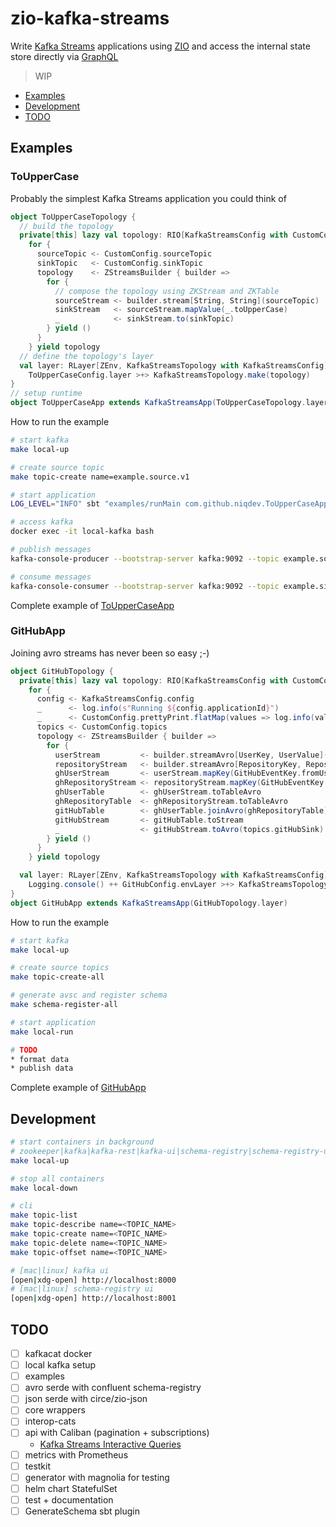 # zio-kafka-streams

Write [Kafka Streams](https://docs.confluent.io/current/streams/developer-guide/index.html) applications using [ZIO](https://zio.dev) and access the internal state store directly via [GraphQL](https://ghostdogpr.github.io/caliban)

> WIP

* [Examples](#examples)
* [Development](#development)
* [TODO](#todo)

## Examples

### ToUpperCase

Probably the simplest Kafka Streams application you could think of
```scala
object ToUpperCaseTopology {
  // build the topology
  private[this] lazy val topology: RIO[KafkaStreamsConfig with CustomConfig, Topology] =
    for {
      sourceTopic <- CustomConfig.sourceTopic
      sinkTopic   <- CustomConfig.sinkTopic
      topology    <- ZStreamsBuilder { builder =>
        for {
          // compose the topology using ZKStream and ZKTable
          sourceStream <- builder.stream[String, String](sourceTopic)
          sinkStream   <- sourceStream.mapValue(_.toUpperCase)
          _            <- sinkStream.to(sinkTopic)
        } yield ()
      }
    } yield topology
  // define the topology's layer
  val layer: RLayer[ZEnv, KafkaStreamsTopology with KafkaStreamsConfig] =
    ToUpperCaseConfig.layer >+> KafkaStreamsTopology.make(topology)
}
// setup runtime
object ToUpperCaseApp extends KafkaStreamsApp(ToUpperCaseTopology.layer)
```

How to run the example
```bash
# start kafka
make local-up

# create source topic
make topic-create name=example.source.v1

# start application
LOG_LEVEL="INFO" sbt "examples/runMain com.github.niqdev.ToUpperCaseApp"

# access kafka
docker exec -it local-kafka bash

# publish messages
kafka-console-producer --bootstrap-server kafka:9092 --topic example.source.v1

# consume messages
kafka-console-consumer --bootstrap-server kafka:9092 --topic example.sink.v1
```

Complete example of [ToUpperCaseApp](https://github.com/niqdev/zio-kafka-streams/blob/master/examples/src/main/scala/com/github/niqdev/ToUpperCaseApp.scala)

### GitHubApp

Joining avro streams has never been so easy ;-)
```scala
object GitHubTopology {
  private[this] lazy val topology: RIO[KafkaStreamsConfig with CustomConfig with Logging, Topology] =
    for {
      config <- KafkaStreamsConfig.config
      _      <- log.info(s"Running ${config.applicationId}")
      _      <- CustomConfig.prettyPrint.flatMap(values => log.info(values))
      topics <- CustomConfig.topics
      topology <- ZStreamsBuilder { builder =>
        for {
          userStream         <- builder.streamAvro[UserKey, UserValue](topics.userSource)
          repositoryStream   <- builder.streamAvro[RepositoryKey, RepositoryValue](topics.repositorySource)
          ghUserStream       <- userStream.mapKey(GitHubEventKey.fromUser)
          ghRepositoryStream <- repositoryStream.mapKey(GitHubEventKey.fromRepository)
          ghUserTable        <- ghUserStream.toTableAvro
          ghRepositoryTable  <- ghRepositoryStream.toTableAvro
          gitHubTable        <- ghUserTable.joinAvro(ghRepositoryTable)(GitHubEventValue.joinUserRepository)
          gitHubStream       <- gitHubTable.toStream
          _                  <- gitHubStream.toAvro(topics.gitHubSink)
        } yield ()
      }
    } yield topology

  val layer: RLayer[ZEnv, KafkaStreamsTopology with KafkaStreamsConfig] =
    Logging.console() ++ GitHubConfig.envLayer >+> KafkaStreamsTopology.make(topology)
}
object GitHubApp extends KafkaStreamsApp(GitHubTopology.layer)
```

How to run the example
```bash
# start kafka
make local-up

# create source topics
make topic-create-all

# generate avsc and register schema
make schema-register-all

# start application
make local-run

# TODO
* format data
* publish data
```

Complete example of [GitHubApp](https://github.com/niqdev/zio-kafka-streams/blob/master/examples/src/main/scala/com/github/niqdev/GitHubApp.scala)

## Development

```bash
# start containers in background
# zookeeper|kafka|kafka-rest|kafka-ui|schema-registry|schema-registry-ui
make local-up

# stop all containers
make local-down

# cli
make topic-list
make topic-describe name=<TOPIC_NAME>
make topic-create name=<TOPIC_NAME>
make topic-delete name=<TOPIC_NAME>
make topic-offset name=<TOPIC_NAME>

# [mac|linux] kafka ui
[open|xdg-open] http://localhost:8000
# [mac|linux] schema-registry ui
[open|xdg-open] http://localhost:8001
```

## TODO

* [ ] kafkacat docker
* [ ] local kafka setup
* [ ] examples
* [ ] avro serde with confluent schema-registry
* [ ] json serde with circe/zio-json
* [ ] core wrappers
* [ ] interop-cats
* [ ] api with Caliban (pagination + subscriptions)
    - [Kafka Streams Interactive Queries](https://docs.confluent.io/current/streams/developer-guide/interactive-queries.html)
* [ ] metrics with Prometheus
* [ ] testkit
* [ ] generator with magnolia for testing
* [ ] helm chart StatefulSet
* [ ] test + documentation
* [ ] GenerateSchema sbt plugin
